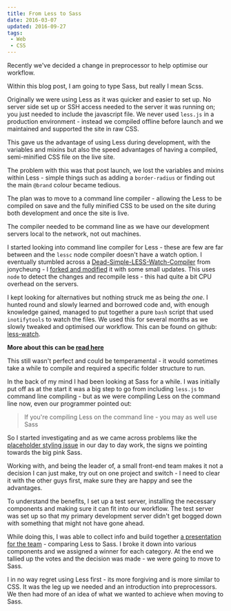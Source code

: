```yaml
---
title: From Less to Sass
date: 2016-03-07
updated: 2016-09-27
tags:
 - Web
 - CSS
---
```


<p>Recently we've decided a change in preprocessor to help optimise our workflow.</p>
<p>Within this blog post, I am going to type Sass, but really I mean Scss.</p>
<p>Originally we were using Less as it was quicker and easier to set up. No server side set up or SSH access needed to the server it was running on; you just needed to include the javascript file. We never used <code>less.js</code> in a production environment - instead we compiled offline before launch and we maintained and supported the site in raw CSS. </p>
<p>This gave us the advantage of using Less during development, with the variables and mixins but also the speed advantages of having a compiled, semi-minified CSS file on the live site.</p>
<p>The problem with this was that post launch, we lost the variables and mixins within Less - simple things such as adding a <code>border-radius</code> or finding out the main <code>@brand</code> colour became tedious.</p>
<p>The plan was to move to a command line compiler - allowing the Less to be compiled on save and the fully minified CSS to be used on the site during both development and once the site is live.</p>
<p>The compiler needed to be command line as we have our development servers local to the network, not out machines.</p>
<p>I started looking into command line compiler for Less - these are few are far between and the <code>lessc</code> node compiler doesn't have a watch option. I eventually stumbled across a <a href="https://github.com/jonycheung/Dead-Simple-LESS-Watch-Compiler">Dead-Simple-LESS-Watch-Compiler</a> from jonycheung - I <a href="https://github.com/mikestreety/Dead-Simple-LESS-Watch-Compiler">forked and modified</a> it with some small updates. This uses <code>node</code> to detect the changes and recompile less - this had quite a bit CPU overhead on the servers.</p>
<p>I kept looking for alternatives but nothing struck me as being <em>the one</em>. I hunted round and slowly learned and borrowed code and, with enough knowledge gained, managed to put together a pure <code>bash</code> script that used <code>inotifytools</code> to watch the files. We used this for several months as we slowly tweaked and optimised our workflow. This can be found on github: <a href="https://github.com/mikestreety/less-watch">less-watch</a>.</p>
<p><strong>More about this can be <a href="http://www.mikestreety.co.uk/blog/compiling-less-on-the-command-line">read here</a></strong></p>
<p>This still wasn't perfect and could be temperamental - it would sometimes take a while to compile and required a specific folder structure to run.</p>
<p>In the back of my mind I had been looking at Sass for a while. I was initially put off as at the  start it was a big step to go from including <code>less.js</code> to command line compiling - but as we were compiling Less on the command line now, even our programmer pointed out:</p>
<blockquote>
If you're compiling Less on the command line - you may as well use Sass</blockquote>
<p>So I started investigating and as we came across problems like the <a href="http://www.mikestreety.co.uk/blog/a-placeholder-mixin-for-less-and-scss">placeholder styling issue</a>  in our day to day work, the signs we pointing towards the big pink Sass.</p>
<p>Working with, and being the leader of, a small front-end team makes it not a decision I can just make, try out on one project and switch - I need to clear it with the other guys first, make sure they are happy and see the advantages.</p>
<p>To understand the benefits, I set up a test server, installing the necessary components and making sure it can fit into our workflow. The test server was set up so that my primary development server didn't get bogged down with something that might not have gone ahead.</p>
<p>While doing this, I was able to collect info and build together <a href="https://speakerdeck.com/mikestreety/scss-vs-less-the-face-off">a presentation for the team</a> - comparing Less to Sass. I broke it down into various components and we assigned a winner for each category. At the end we tallied up the votes and the decision was made -  we were going to move to Sass. </p>
<p>I in no way regret using Less first - its more forgiving and is more similar to CSS. It was the leg up we needed and an introduction into preprocessors. We then had more of an idea of what we wanted to achieve when moving to Sass.</p>